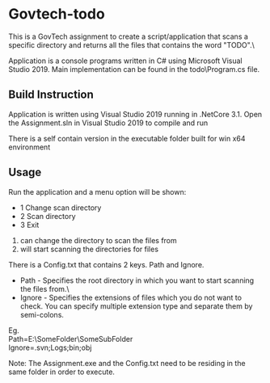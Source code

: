 # Govtech-todo

This is a GovTech assignment to create a script/application that scans a specific directory and returns all the files that contains the word "TODO".\

Application is a console programs written in C# using Microsoft Visual Studio 2019. Main implementation can be found in the todo\Program.cs file.

## Build Instruction
Application is written using Visual Studio 2019 running in .NetCore 3.1.
Open the Assignment.sln in Visual Studio 2019 to compile and run

There is a self contain version in the executable folder built for win x64 environment

## Usage
Run the application and a menu option will be shown:
 - 1 Change scan directory
 - 2 Scan directory
 - 3 Exit
 
1. can change the directory to scan the files from
2. will start scanning the directories for files

There is a Config.txt that contains 2 keys. Path and Ignore.
- Path - Specifies the root directory in which you want to start scanning the files from.\
- Ignore - Specifies the extensions of files which you do not want to check. You can specify multiple extension type and separate them by semi-colons.

Eg. \
Path=E:\\SomeFolder\SomeSubFolder\
Ignore=.svn;Logs;bin;obj

Note: The Assignment.exe and the Config.txt need to be residing in the same folder in order to execute.
